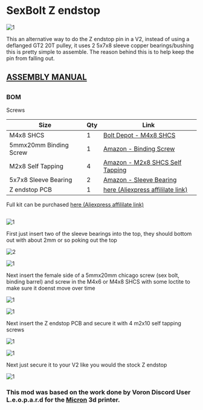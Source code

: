 # SexBolt Z endstop 
![1](Images/9.png) 

This an alternative way to do the Z endstop pin in a V2, instead of using a deflanged GT2 20T pulley, it uses 2  5x7x8 sleeve copper bearings/bushing 
this is pretty simple to assemble. The reason behind this is to help keep the pin from falling out.

## [ASSEMBLY MANUAL](https://instructions.online/?id=2461-sexbolt_endstop) 

##

### BOM
Screws	

Size|Qty| Link|
---|---|---|	
M4x8 SHCS|1|[Bolt Depot - M4x8 SHCS](https://www.boltdepot.com/Product-Details.aspx?product=6505)		
5mmx20mm Binding Screw|1|[Amazon - Binding Screw](https://www.amazon.com/dp/B07SNQXKKC/ref=cm_sw_r_cp_apa_glt_fabc_PQ6VRNP7R9MHFDZFW9XW?_encoding=UTF8&psc=1)		
M2x8 Self Tapping|4|[Amazon - M2x8 SHCS Self Tapping](https://www.amazon.com/dp/B00YBMRAH4?psc=1&ref=ppx_yo2_dt_b_product_details)		
5x7x8 Sleeve Bearing|2|[Amazon - Sleeve Bearing](https://www.amazon.com/dp/B07JLVRYKT/ref=cm_sw_r_cp_apa_glt_fabc_SRMPXN8QGTP20751SVQA?_encoding=UTF8&psc=1)
Z endstop PCB | 1 | [here (Aliexpress affililate link)](https://s.click.aliexpress.com/e/_Dlds3XB)


Full kit can be purchased [here (Aliexpress affililate link)](https://s.click.aliexpress.com/e/_DeDyvo1)
##

![1](Images/1.png) 

First just insert two of the sleeve bearings into the top, they should bottom out with about 2mm or so poking out the top

![2](Images/2.png)


![1](Images/3.png) 

Next insert the female side of a 5mmx20mm chicago screw (sex bolt, binding barrel) and screw in the M4x6 or M4x8 SHCS with some loctite to make sure it doenst move over time

![1](Images/4.png) 

![1](Images/5.png) 

Next insert the Z endstop PCB and secure it with 4 m2x10 self tapping screws

![1](Images/6.png) 

![1](Images/7.png) 

Next just secure it to your V2 like you would the stock Z endstop

![1](Images/8.png) 



### This mod was based on the work done by Voron Discord User L.e.o.p.a.r.d for the [Micron](https://github.com/hartk1213/Micron) 3d printer. 

